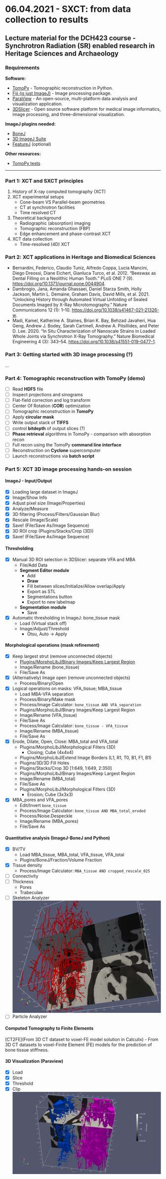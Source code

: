 # 06.04.2021 - SXCT: from data collection to results
Lecture material for the DCH423 course - Synchrotron Radiation (SR) enabled research in Heritage Sciences and Archaeology 
---
### Requirements
**Software:**
- [TomoPy](https://tomopy.readthedocs.io/en/latest/) - Tomographic reconstruction in Python.
- [Fiji (is just ImageJ)](https://fiji.sc/) - Image processing package.
- [ParaView](https://www.paraview.org/) - An open-source, multi-platform data analysis and visualization application.
- [3DSlicer](https://www.slicer.org/) - Open source software platform for medical image informatics, image processing, and three-dimensional visualization.

**ImageJ plugins needed:**
- [BoneJ](https://bonej.org/)
- [3D ImageJ Suite](https://imagejdocu.list.lu/start) <br />
- [FeatureJ](https://imagescience.org/meijering/software/featurej/) (optional)

**Other resources:**
- [TomoPy tests](https://gitlab.com/sesame_beats/tomopy_tests/-/tree/master/) <br />

---
### Part 1: XCT and SXCT principles
1. History of X-ray computed tomography (XCT)
2. XCT experimental setups
    - Cone-beam VS Parallel-beam geometries
    - CT at synchrotron facilities
    - Time resolved CT
3. Theoretical background
    - Radiographic (absorption) imaging
    - Tomographic reconstruction (FBP)
    - Edge enhancement and phase-contrast XCT
4. XCT data collection
    - Time-resolved (4D) XCT

### Part 2: XCT applications in Heritage and Biomedical Sciences
- Bernardini, Federico, Claudio Tuniz, Alfredo Coppa, Lucia Mancini, Diego Dreossi, Diane Eichert, Gianluca Turco, et al. 2012. “Beeswax as Dental Filling on a Neolithic Human Tooth.” PLoS ONE 7 (9). https://doi.org/10.1371/journal.pone.0044904.
- Dambrogio, Jana, Amanda Ghassaei, Daniel Starza Smith, Holly Jackson, Martin L. Demaine, Graham Davis, David Mills, et al. 2021. “Unlocking History through Automated Virtual Unfolding of Sealed Documents Imaged by X-Ray Microtomography.” Nature Communications 12 (1): 1–10. https://doi.org/10.1038/s41467-021-21326-w.
- Madi, Kamel, Katherine A. Staines, Brian K. Bay, Behzad Javaheri, Hua Geng, Andrew J. Bodey, Sarah Cartmell, Andrew A. Pitsillides, and Peter D. Lee. 2020. “In Situ Characterization of Nanoscale Strains in Loaded Whole Joints via Synchrotron X-Ray Tomography.” Nature Biomedical Engineering 4 (3): 343–54. https://doi.org/10.1038/s41551-019-0477-1.

### Part 3: Getting started with 3D image processing (?)
...

### Part 4: Tomographic reconstruction with TomoPy (demo)
- [ ] Read **HDF5** file
- [ ] Inspect projections and sinograms
- [ ] Flat-field correction and log transform
- [ ] Center Of Rotation (**COR**) optimization
- [ ] Tomographic reconstruction in **TomoPy**
- [ ] Apply **circular mask**
- [ ] Write output stack of **TIFFS**
- [ ] control **bitdepth** of output slices (?)
- [ ] **Phase retrieval** algorithms in TomoPy - comparison with absorption recon
- [ ] Full recon using the TomoPy **command line interface**
- [ ] Reconstruction on **Cyclone** supercomputer
- [ ] Launch reconstructions via **batch script**

### Part 5: XCT 3D image processing hands-on session
#### ImageJ - Input/Output
- [X] Loading large dataset in ImageJ
- [X] Image/Show Info
- [X] Adjust pixel size (Image/Properties)
- [X] Analyze/Measure
- [X] 3D filtering (Process/Filters/Gaussian Blur)
- [X] Rescale (Image/Scale)
- [X] Save! (File/Save As/Image Sequence)
- [X] 3D ROI crop (Plugins/Stacks/Crop (3D))
- [X] Save! (File/Save As/Image Sequence)
#### Thresholding
- [X] Manual 3D ROI selection in 3DSlicer: separate VFA and MBA
    - File/Add Data
    - **Segment Editor module**
        - Add
        - **Draw**
        - Fill between slices/Initialize/Allow overlap/Apply
        - Export as STL
        - Segmentations button
        - Export to new labelmap
    - **Segmentation module**
        - Save
- [X] Automatic thresholding in ImageJ: bone_tissue mask
    - Load (Virtual stack off)
    - Image/Adjust/Threshold
        - Otsu, Auto -> Apply
#### Morphological operations (mask refinement)
- [X] Keep largest strut (remove unconnected objects)
    - [Plugins/MorphoLibJ/Binary Images/Keep Largest Region](https://imagej.net/MorphoLibJ)
    - Image/Rename (bone_tissue)
    - File/Save As
- [X] (Alternatively) Image open (remove unconnected objects)
    - Process/Binary/Open
- [X] Logical operations on masks: VFA_tissue; MBA_tissue
    - Load MBA-VFA separation
    - Process/Binary/Make mask
    - Process/Image Calculator: `bone_tissue AND VFA_separation`
    - Plugins/MorphoLibJ/Binary Images/Keep Largest Region    
    - Image/Rename (VFA_tissue)
    - File/Save As
    - Process/Image Calculator: `bone_tissue - VFA_tissue`
    - Image/Rename (MBA_tissue)
    - File/Save As
- [X] Erode, Dilate, Open, Close: MBA_total and VFA_total
    - Plugins/MorphoLibJ/Morphological Filters (3D)
        - Closing; Cube (4x4x4)
    - Plugins/MorphoLibJ/Extend Image Borders (L1, R1, T0, B1, F1, B1)
    - Plugins/3D/3D Fill Holes
    - Plugins/Stacks/Crop 3D [1:649, 1:649, 2:350]
    - Plugins/MorphoLibJ/Binary Images/Keep Largest Region    
    - Image/Rename (MBA_total)
    - File/Save As
    - Plugins/MorphoLibJ/Morphological Filters (3D)
        - Erosion; Cube (3x3x3)
- [X] MBA_pores and VFA_pores
    - Edit/Invert `bone_tissue`
    - Process/Image Calculator: `bone_tissue AND MBA_total_eroded`
    - Process/Noise.Despeckle
    - Image/Rename (MBA_pores)
    - File/Save As
    
#### Quantitative analysis (ImageJ-BoneJ and Python)
- [X] BV/TV
    - Load MBA_tissue, MBA_total, VFA_tissue, VFA_total
    - Plugins/BoneJ/Fraction/Volume Fraction
- [X] Tissue density
    - Process/Image Calculator: `MBA_tissue AND cropped_rescale_025`
- [ ] Connectivity
- [ ] Thickness
    - Pores
    - Trabeculae
- [ ] Skeleton Analyzer
![Skeleton Analyzer](figures/Skeleton.png)
- [ ] Particle Analyzer

#### Computed Tomography to Finite Elements
[CT2FE](From 3D CT dataset to voxel-FE model solution in Calculix) - From 3D CT datasets to voxel-Finite Element (FE) models for the prediction of bone tissue stiffness.

#### 3D Visualization (Paraview)
- [X] Load
- [X] Slice
- [X] Threshold
- [X] Clip
![Paraview visualization](figures/MBA-VFA_pores_Paraview.png)
